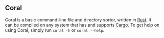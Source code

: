 <h2>Coral</h2>

Coral is a basic command-line file and directory sortor, written in [Rust](https://github.com/rust-lang/rust). It can be compiled on any system that has
and supports [Cargo](https://github.com/rust-lang/cargo). To get help on using Coral, simply run `coral -h` or `coral --help`.
